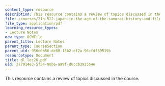 ```yaml
---
content_type: resource
description: This resource contains a review of topics discussed in the course.
file: /courses/21h-522-japan-in-the-age-of-the-samurai-history-and-film-fall-2006/277914e35f5490b6a99fd6ccb392564e_dl_lec26.pdf
file_type: application/pdf
learning_resource_types:
- Lecture Notes
ocw_type: OCWFile
parent_title: Lecture Notes
parent_type: CourseSection
parent_uid: 956c0b50-de80-15b2-ef2a-96cfdf39519b
resourcetype: Document
title: dl_lec26.pdf
uid: 277914e3-5f54-90b6-a99f-d6ccb392564e
---
```

This resource contains a review of topics discussed in the course.

